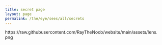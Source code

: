 ```yaml
---
title: secret page
layout: page
permalink: /the/eye/sees/all/secrets
---
```


<!-- secret easter egg -->

<link rel="icon" type="image/x-icon" href="https://raw.githubusercontent.com/RayTheNoob/website/main/assets/lens.png">
<img>https://raw.githubusercontent.com/RayTheNoob/website/main/assets/lens.png</img>
